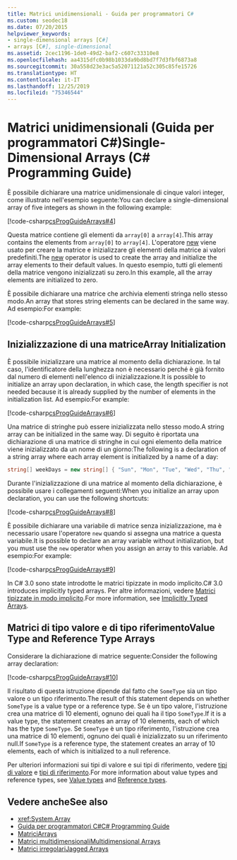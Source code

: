 ```yaml
---
title: Matrici unidimensionali - Guida per programmatori C#
ms.custom: seodec18
ms.date: 07/20/2015
helpviewer_keywords:
- single-dimensional arrays [C#]
- arrays [C#], single-dimensional
ms.assetid: 2cec1196-1de0-49d2-baf2-c607c33310e8
ms.openlocfilehash: aa4315dfc0b98b1033da9bd8bd7f7d3fbf6873a8
ms.sourcegitcommit: 30a558d23e3ac5a52071121a52c305c85fe15726
ms.translationtype: HT
ms.contentlocale: it-IT
ms.lasthandoff: 12/25/2019
ms.locfileid: "75346544"
---
```

# <a name="single-dimensional-arrays-c-programming-guide"></a><span data-ttu-id="70eea-102">Matrici unidimensionali (Guida per programmatori C#)</span><span class="sxs-lookup"><span data-stu-id="70eea-102">Single-Dimensional Arrays (C# Programming Guide)</span></span>

<span data-ttu-id="70eea-103">È possibile dichiarare una matrice unidimensionale di cinque valori integer, come illustrato nell'esempio seguente:</span><span class="sxs-lookup"><span data-stu-id="70eea-103">You can declare a single-dimensional array of five integers as shown in the following example:</span></span>  
  
 [!code-csharp[csProgGuideArrays#4](~/samples/snippets/csharp/VS_Snippets_VBCSharp/csProgGuideArrays/CS/Arrays.cs#4)]  
  
 <span data-ttu-id="70eea-104">Questa matrice contiene gli elementi da `array[0]` a `array[4]`.</span><span class="sxs-lookup"><span data-stu-id="70eea-104">This array contains the elements from `array[0]` to `array[4]`.</span></span> <span data-ttu-id="70eea-105">L'operatore [new](../../language-reference/operators/new-operator.md) viene usato per creare la matrice e inizializzare gli elementi della matrice ai valori predefiniti.</span><span class="sxs-lookup"><span data-stu-id="70eea-105">The [new](../../language-reference/operators/new-operator.md) operator is used to create the array and initialize the array elements to their default values.</span></span> <span data-ttu-id="70eea-106">In questo esempio, tutti gli elementi della matrice vengono inizializzati su zero.</span><span class="sxs-lookup"><span data-stu-id="70eea-106">In this example, all the array elements are initialized to zero.</span></span>  
  
 <span data-ttu-id="70eea-107">È possibile dichiarare una matrice che archivia elementi stringa nello stesso modo.</span><span class="sxs-lookup"><span data-stu-id="70eea-107">An array that stores string elements can be declared in the same way.</span></span> <span data-ttu-id="70eea-108">Ad esempio:</span><span class="sxs-lookup"><span data-stu-id="70eea-108">For example:</span></span>  
  
 [!code-csharp[csProgGuideArrays#5](~/samples/snippets/csharp/VS_Snippets_VBCSharp/csProgGuideArrays/CS/Arrays.cs#5)]  
  
## <a name="array-initialization"></a><span data-ttu-id="70eea-109">Inizializzazione di una matrice</span><span class="sxs-lookup"><span data-stu-id="70eea-109">Array Initialization</span></span>

 <span data-ttu-id="70eea-110">È possibile inizializzare una matrice al momento della dichiarazione. In tal caso, l'identificatore della lunghezza non è necessario perché è già fornito dal numero di elementi nell'elenco di inizializzazione.</span><span class="sxs-lookup"><span data-stu-id="70eea-110">It is possible to initialize an array upon declaration, in which case, the length specifier is not needed because it is already supplied by the number of elements in the initialization list.</span></span> <span data-ttu-id="70eea-111">Ad esempio:</span><span class="sxs-lookup"><span data-stu-id="70eea-111">For example:</span></span>  
  
 [!code-csharp[csProgGuideArrays#6](~/samples/snippets/csharp/VS_Snippets_VBCSharp/csProgGuideArrays/CS/Arrays.cs#6)]  
  
 <span data-ttu-id="70eea-112">Una matrice di stringhe può essere inizializzata nello stesso modo.</span><span class="sxs-lookup"><span data-stu-id="70eea-112">A string array can be initialized in the same way.</span></span> <span data-ttu-id="70eea-113">Di seguito è riportata una dichiarazione di una matrice di stringhe in cui ogni elemento della matrice viene inizializzato da un nome di un giorno:</span><span class="sxs-lookup"><span data-stu-id="70eea-113">The following is a declaration of a string array where each array element is initialized by a name of a day:</span></span>  
 
 ```csharp
 string[] weekDays = new string[] { "Sun", "Mon", "Tue", "Wed", "Thu", "Fri", "Sat" };
 ```
  
 <span data-ttu-id="70eea-114">Durante l'inizializzazione di una matrice al momento della dichiarazione, è possibile usare i collegamenti seguenti:</span><span class="sxs-lookup"><span data-stu-id="70eea-114">When you initialize an array upon declaration, you can use the following shortcuts:</span></span>  
  
 [!code-csharp[csProgGuideArrays#8](~/samples/snippets/csharp/VS_Snippets_VBCSharp/csProgGuideArrays/CS/Arrays.cs#8)]  
  
 <span data-ttu-id="70eea-115">È possibile dichiarare una variabile di matrice senza inizializzazione, ma è necessario usare l'operatore `new` quando si assegna una matrice a questa variabile.</span><span class="sxs-lookup"><span data-stu-id="70eea-115">It is possible to declare an array variable without initialization, but you must use the `new` operator when you assign an array to this variable.</span></span> <span data-ttu-id="70eea-116">Ad esempio:</span><span class="sxs-lookup"><span data-stu-id="70eea-116">For example:</span></span>  
  
 [!code-csharp[csProgGuideArrays#9](~/samples/snippets/csharp/VS_Snippets_VBCSharp/csProgGuideArrays/CS/Arrays.cs#9)]  
  
 <span data-ttu-id="70eea-117">In C# 3.0 sono state introdotte le matrici tipizzate in modo implicito.</span><span class="sxs-lookup"><span data-stu-id="70eea-117">C# 3.0 introduces implicitly typed arrays.</span></span> <span data-ttu-id="70eea-118">Per altre informazioni, vedere [Matrici tipizzate in modo implicito](./implicitly-typed-arrays.md).</span><span class="sxs-lookup"><span data-stu-id="70eea-118">For more information, see [Implicitly Typed Arrays](./implicitly-typed-arrays.md).</span></span>  
  
## <a name="value-type-and-reference-type-arrays"></a><span data-ttu-id="70eea-119">Matrici di tipo valore e di tipo riferimento</span><span class="sxs-lookup"><span data-stu-id="70eea-119">Value Type and Reference Type Arrays</span></span>

 <span data-ttu-id="70eea-120">Considerare la dichiarazione di matrice seguente:</span><span class="sxs-lookup"><span data-stu-id="70eea-120">Consider the following array declaration:</span></span>  
  
 [!code-csharp[csProgGuideArrays#10](~/samples/snippets/csharp/VS_Snippets_VBCSharp/csProgGuideArrays/CS/Arrays.cs#10)]  
  
 <span data-ttu-id="70eea-121">Il risultato di questa istruzione dipende dal fatto che `SomeType` sia un tipo valore o un tipo riferimento.</span><span class="sxs-lookup"><span data-stu-id="70eea-121">The result of this statement depends on whether `SomeType` is a value type or a reference type.</span></span> <span data-ttu-id="70eea-122">Se è un tipo valore, l'istruzione crea una matrice di 10 elementi, ognuno dei quali ha il tipo `SomeType`.</span><span class="sxs-lookup"><span data-stu-id="70eea-122">If it is a value type, the statement creates an array of 10 elements, each of which has the type `SomeType`.</span></span> <span data-ttu-id="70eea-123">Se `SomeType` è un tipo riferimento, l'istruzione crea una matrice di 10 elementi, ognuno dei quali è inizializzato su un riferimento null.</span><span class="sxs-lookup"><span data-stu-id="70eea-123">If `SomeType` is a reference type, the statement creates an array of 10 elements, each of which is initialized to a null reference.</span></span>  
  
<span data-ttu-id="70eea-124">Per ulteriori informazioni sui tipi di valore e sui tipi di riferimento, vedere [tipi di valore](../../language-reference/keywords/value-types.md) e [tipi di riferimento](../../language-reference/keywords/reference-types.md).</span><span class="sxs-lookup"><span data-stu-id="70eea-124">For more information about value types and reference types, see [Value types](../../language-reference/keywords/value-types.md) and [Reference types](../../language-reference/keywords/reference-types.md).</span></span>
  
## <a name="see-also"></a><span data-ttu-id="70eea-125">Vedere anche</span><span class="sxs-lookup"><span data-stu-id="70eea-125">See also</span></span>

- <xref:System.Array>
- [<span data-ttu-id="70eea-126">Guida per programmatori C#</span><span class="sxs-lookup"><span data-stu-id="70eea-126">C# Programming Guide</span></span>](../index.md)
- [<span data-ttu-id="70eea-127">Matrici</span><span class="sxs-lookup"><span data-stu-id="70eea-127">Arrays</span></span>](./index.md)
- [<span data-ttu-id="70eea-128">Matrici multidimensionali</span><span class="sxs-lookup"><span data-stu-id="70eea-128">Multidimensional Arrays</span></span>](./multidimensional-arrays.md)
- [<span data-ttu-id="70eea-129">Matrici irregolari</span><span class="sxs-lookup"><span data-stu-id="70eea-129">Jagged Arrays</span></span>](./jagged-arrays.md)
